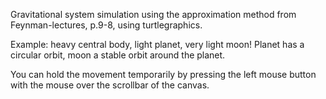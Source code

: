 Gravitational system simulation using the
approximation method from Feynman-lectures,
p.9-8, using turtlegraphics.

Example: heavy central body, light planet,
very light moon!
Planet has a circular orbit, moon a stable
orbit around the planet.

You can hold the movement temporarily by
pressing the left mouse button with the
mouse over the scrollbar of the canvas.
